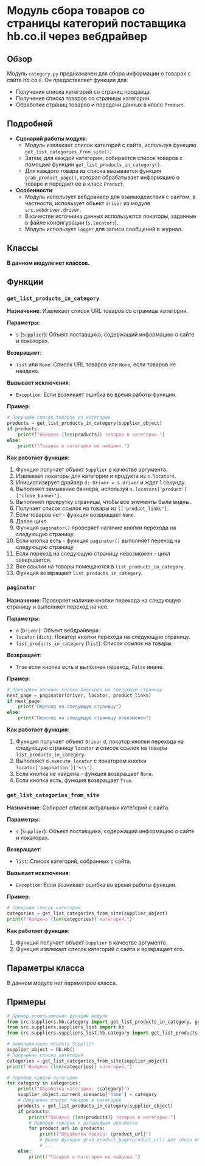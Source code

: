 # Модуль сбора товаров со страницы категорий поставщика hb.co.il через вебдрайвер

## Обзор

Модуль `category.py` предназначен для сбора информации о товарах с сайта hb.co.il. Он предоставляет функции для:

- Получения списка категорий со страниц продавца.
- Получения списка товаров со страницы категории.
- Обработки страниц товаров и передачи данных в класс `Product`.

## Подробней

- **Сценарий работы модуля**:
    - Модуль извлекает список категорий с сайта, используя функцию `get_list_categories_from_site()`.
    - Затем, для каждой категории, собирается список товаров с помощью функции `get_list_products_in_category()`.
    - Для каждого товара из списка вызывается функция `grab_product_page()`, которая обрабатывает информацию о товаре и передает ее в класс `Product`.
- **Особенности**:
    - Модуль использует вебдрайвер для взаимодействия с сайтом, в частности, использует объект `driver` из модуля `src.webdriver.driver`.
    - В качестве источника данных используются локаторы, заданные в файле конфигурации (`s.locators`). 
    - Модуль использует `logger` для записи сообщений в журнал.

## Классы

**В данном модуле нет классов.**

## Функции

### `get_list_products_in_category`

**Назначение**: Извлекает список URL товаров со страницы категории.

**Параметры**:

- `s` (`Supplier`): Объект поставщика, содержащий информацию о сайте и локаторах.

**Возвращает**:

- `list` или `None`: Список URL товаров или `None`, если товаров не найдено.

**Вызывает исключения**:

- `Exception`: Если возникает ошибка во время работы функции.

**Пример**:

```python
# Получаем список товаров из категории
products = get_list_products_in_category(supplier_object)
if products:
    print(f"Найдено {len(products)} товаров в категории.")
else:
    print(f"Товаров в категории не найдено.")
```

**Как работает функция**:

1. Функция получает объект `Supplier` в качестве аргумента.
2. Извлекает локаторы для категории и продукта из `s.locators`.
3. Инициализирует драйвер `d: Driver = s.driver` и ждет 1 секунду. 
4. Выполняет замыкание баннера, используя `s.locators['product']['close_banner']`. 
5. Выполняет прокрутку страницы, чтобы все элементы были видны. 
6. Получает список ссылок на товары из `l['product_links']`.
7. Если товаров нет - функция возвращает `None`. 
8. Далее цикл. 
9. Функция  `paginator()` проверяет наличие кнопки перехода на следующую страницу. 
10. Если кнопка есть - функция `paginator()` выполняет переход на следующую страницу. 
11. Если переход на следующую страницу невозможен - цикл завершается.
12. Все ссылки на товары помещаются в `list_products_in_category`.
13. Функция возвращает `list_products_in_category`.

### `paginator`

**Назначение**: Проверяет наличие кнопки перехода на следующую страницу и выполняет переход на неё.

**Параметры**:

- `d` (`Driver`): Объект вебдрайвера.
- `locator` (`dict`): Локатор кнопки перехода на следующую страницу.
- `list_products_in_category` (`list`): Список ссылок на товары.

**Возвращает**:

- `True` если кнопка есть и выполнен переход, `False` иначе.

**Пример**:

```python
# Проверяем наличие кнопки перехода на следующую страницу
next_page = paginator(driver, locator, product_links)
if next_page:
    print("Переход на следующую страницу")
else:
    print("Переход на следующую страницу невозможен")
```

**Как работает функция**:

1. Функция получает объект `Driver` `d`, локатор кнопки перехода на следующую страницу `locator` и список ссылок на товары `list_products_in_category`.
2. Выполняет `d.execute_locator` с локатором кнопки `locator['pagination']['<-\']`. 
3. Если кнопка не найдена - функция возвращает `None`.
4. Если кнопка есть, функция возвращает `True`. 

### `get_list_categories_from_site`

**Назначение**: Собирает список актуальных категорий с сайта.

**Параметры**:

- `s` (`Supplier`): Объект поставщика, содержащий информацию о сайте и локаторах.

**Возвращает**:

- `list`: Список категорий, собранных с сайта.

**Вызывает исключения**:

- `Exception`: Если возникает ошибка во время работы функции.

**Пример**:

```python
# Собираем список категорий
categories = get_list_categories_from_site(supplier_object)
print(f"Найдено {len(categories)} категорий.")
```

**Как работает функция**:

1. Функция получает объект `Supplier` в качестве аргумента. 
2. Функция извлекает список категорий с сайта и возвращает его. 


## Параметры класса
В данном модуле нет параметров класса.

## Примеры

```python
# Пример использования функций модуля
from src.suppliers.hb.category import get_list_products_in_category, get_list_categories_from_site, paginator
from src.suppliers.suppliers_list import hb
from src.suppliers.suppliers_list.hb.category import get_list_products_in_category

# Инициализация объекта Supplier
supplier_object = hb.Hb()
# Получение списка категорий
categories = get_list_categories_from_site(supplier_object)
print(f"Найдено {len(categories)} категорий.")

# Перебор каждой категории
for category in categories:
    print(f"Обработка категории: {category}")
    supplier_object.current_scenario['name'] = category
    # Получение списка товаров в категории
    products = get_list_products_in_category(supplier_object)
    if products:
        print(f"Найдено {len(products)} товаров в категории.")
        # Перебор товаров и дальнейшая обработка
        for product_url in products:
            print(f"Обработка товара: {product_url}")
            # Вызов функции grab_product_page(product_url) для сбора информации о товаре
            # ...
    else:
        print(f"Товаров в категории не найдено.")